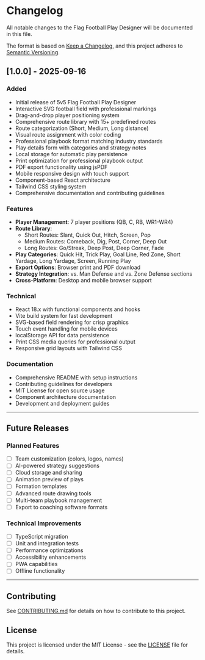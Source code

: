 # Changelog

All notable changes to the Flag Football Play Designer will be documented in this file.

The format is based on [Keep a Changelog](https://keepachangelog.com/en/1.0.0/),
and this project adheres to [Semantic Versioning](https://semver.org/spec/v2.0.0.html).

## [1.0.0] - 2025-09-16

### Added
- Initial release of 5v5 Flag Football Play Designer
- Interactive SVG football field with professional markings
- Drag-and-drop player positioning system
- Comprehensive route library with 15+ predefined routes
- Route categorization (Short, Medium, Long distance)
- Visual route assignment with color coding
- Professional playbook format matching industry standards
- Play details form with categories and strategy notes
- Local storage for automatic play persistence
- Print optimization for professional playbook output
- PDF export functionality using jsPDF
- Mobile responsive design with touch support
- Component-based React architecture
- Tailwind CSS styling system
- Comprehensive documentation and contributing guidelines

### Features
- **Player Management**: 7 player positions (QB, C, RB, WR1-WR4)
- **Route Library**: 
  - Short Routes: Slant, Quick Out, Hitch, Screen, Pop
  - Medium Routes: Comeback, Dig, Post, Corner, Deep Out
  - Long Routes: Go/Streak, Deep Post, Deep Corner, Fade
- **Play Categories**: Quick Hit, Trick Play, Goal Line, Red Zone, Short Yardage, Long Yardage, Screen, Running Play
- **Export Options**: Browser print and PDF download
- **Strategy Integration**: vs. Man Defense and vs. Zone Defense sections
- **Cross-Platform**: Desktop and mobile browser support

### Technical
- React 18.x with functional components and hooks
- Vite build system for fast development
- SVG-based field rendering for crisp graphics
- Touch event handling for mobile devices
- localStorage API for data persistence
- Print CSS media queries for professional output
- Responsive grid layouts with Tailwind CSS

### Documentation
- Comprehensive README with setup instructions
- Contributing guidelines for developers
- MIT License for open source usage
- Component architecture documentation
- Development and deployment guides

---

## Future Releases

### Planned Features
- [ ] Team customization (colors, logos, names)
- [ ] AI-powered strategy suggestions
- [ ] Cloud storage and sharing
- [ ] Animation preview of plays
- [ ] Formation templates
- [ ] Advanced route drawing tools
- [ ] Multi-team playbook management
- [ ] Export to coaching software formats

### Technical Improvements
- [ ] TypeScript migration
- [ ] Unit and integration tests
- [ ] Performance optimizations
- [ ] Accessibility enhancements
- [ ] PWA capabilities
- [ ] Offline functionality

---

## Contributing

See [CONTRIBUTING.md](CONTRIBUTING.md) for details on how to contribute to this project.

## License

This project is licensed under the MIT License - see the [LICENSE](LICENSE) file for details.
